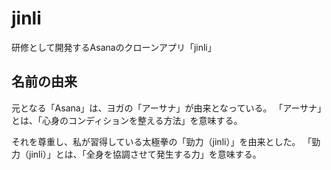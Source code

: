 # jinli
研修として開発するAsanaのクローンアプリ「jinli」

## 名前の由来
元となる「Asana」は、ヨガの「アーサナ」が由来となっている。
「アーサナ」とは、「心身のコンディションを整える方法」を意味する。

それを尊重し、私が習得している太極拳の「勁力（jinli）」を由来とした。
「勁力（jinli）」とは、「全身を協調させて発生する力」を意味する。
